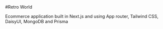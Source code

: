 #Retro World

Ecommerce application built in Next.js and using App router, Tailwind CSS, DaisyUI, MongoDB and Prisma